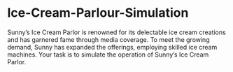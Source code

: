 # Ice-Cream-Parlour-Simulation
Sunny’s Ice Cream Parlor is renowned for its delectable ice cream creations and has garnered fame through media coverage. To meet the growing demand, Sunny has expanded the offerings, employing skilled ice cream machines. Your task is to simulate the operation of Sunny’s Ice Cream Parlor.
